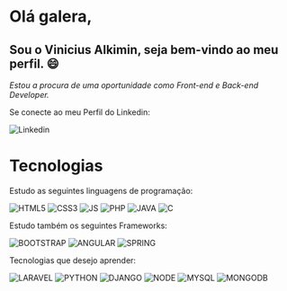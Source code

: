 
# Olá galera,
## Sou o Vinicius Alkimin, seja bem-vindo ao meu perfil. 😄

*Estou a procura de uma oportunidade como Front-end e Back-end Developer.*

Se conecte ao meu Perfil do Linkedin:


![Linkedin](https://img.shields.io/badge/LinkedIn-0077B5?style=for-the-badge&logo=linkedin&logoColor=white&link=https://www.linkedin.com/in/viniciusalkimin/)

# Tecnologias

Estudo as seguintes linguagens de programação: 


![HTML5](https://img.shields.io/badge/HTML5-E34F26?style=for-the-badge&logo=html5&logoColor=white)
![CSS3](https://img.shields.io/badge/CSS3-1572B6?style=for-the-badge&logo=css3&logoColor=white)
![JS](https://img.shields.io/badge/JavaScript-323330?style=for-the-badge&logo=javascript&logoColor=F7DF1E)
![PHP](https://img.shields.io/badge/PHP-777BB4?style=for-the-badge&logo=php&logoColor=white)
![JAVA](https://img.shields.io/badge/Java-ED8B00?style=for-the-badge&logo=java&logoColor=white)
![C](https://img.shields.io/badge/C-00599C?style=for-the-badge&logo=c&logoColor=white)

Estudo também os seguintes Frameworks:

![BOOTSTRAP](https://img.shields.io/badge/Bootstrap-563D7C?style=for-the-badge&logo=bootstrap&logoColor=white)
![ANGULAR](https://img.shields.io/badge/Angular-DD0031?style=for-the-badge&logo=angular&logoColor=white)
![SPRING](https://img.shields.io/badge/Spring-6DB33F?style=for-the-badge&logo=spring&logoColor=white)

Tecnologias que desejo aprender:

![LARAVEL](https://img.shields.io/badge/Laravel-FF2D20?style=for-the-badge&logo=laravel&logoColor=white)
![PYTHON](https://img.shields.io/badge/Python-3776AB?style=for-the-badge&logo=python&logoColor=white)
![DJANGO](https://img.shields.io/badge/Django-092E20?style=for-the-badge&logo=django&logoColor=white)
![NODE](https://img.shields.io/badge/Node.js-43853D?style=for-the-badge&logo=node.js&logoColor=white)
![MYSQL](https://img.shields.io/badge/MySQL-00000F?style=for-the-badge&logo=mysql&logoColor=white)
![MONGODB](https://img.shields.io/badge/MongoDB-4EA94B?style=for-the-badge&logo=mongodb&logoColor=white)

